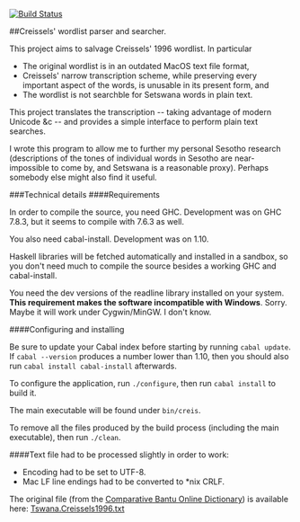 [![Build Status](https://travis-ci.org/tebello-thejane/creis.svg?branch=master)](https://travis-ci.org/tebello-thejane/creis)

##Creissels' wordlist parser and searcher.

This project aims to salvage Creissels' 1996 wordlist. In particular

* The original wordlist is in an outdated MacOS text file format, 
* Creissels' narrow transcription scheme, while preserving every important aspect of the words, is unusable in its present form, and
* The wordlist is not searchble for Setswana words in plain text.

This project translates the transcription -- taking advantage of modern Unicode &c -- and provides a simple interface to perform plain text searches.

I wrote this program to allow me to further my personal Sesotho research (descriptions of the tones of individual words in Sesotho are near-impossible 
to come by, and Setswana is a reasonable proxy). Perhaps somebody else might also find it useful.

###Technical details
####Requirements

In order to compile the source, you need GHC. Development was on GHC 7.8.3, but it seems to compile with 7.6.3 as well.

You also need cabal-install. Development was on 1.10.

Haskell libraries will be fetched automatically and installed in a sandbox, so you don't need much to compile the source besides a working GHC and cabal-install.

You need the dev versions of the readline library installed on your system. **This requirement makes the software incompatible with Windows**. Sorry. Maybe it will work under Cygwin/MinGW. I don't know.

####Configuring and installing

Be sure to update your Cabal index before starting by running `cabal update`. If `cabal --version` produces a number lower than 1.10, then you should also run `cabal install cabal-install` afterwards.

To configure the application, run `./configure`, then run `cabal install` to build it.

The main executable will be found under `bin/creis`.

To remove all the files produced by the build process (including the main executable), then run `./clean`.

####Text file had to be processed slightly in order to work:

* Encoding had to be set to UTF-8.
* Mac LF line endings had to be converted to *nix CRLF.

The original file (from the [Comparative Bantu Online Dictionary](http://www.cbold.ish-lyon.cnrs.fr/)) is available here:
  [Tswana.Creissels1996.txt](http://www.cbold.ish-lyon.cnrs.fr/Load.aspx?Langue=Tswana&Type=Text&Fichier=Tswana.Creissels1996.txt)
